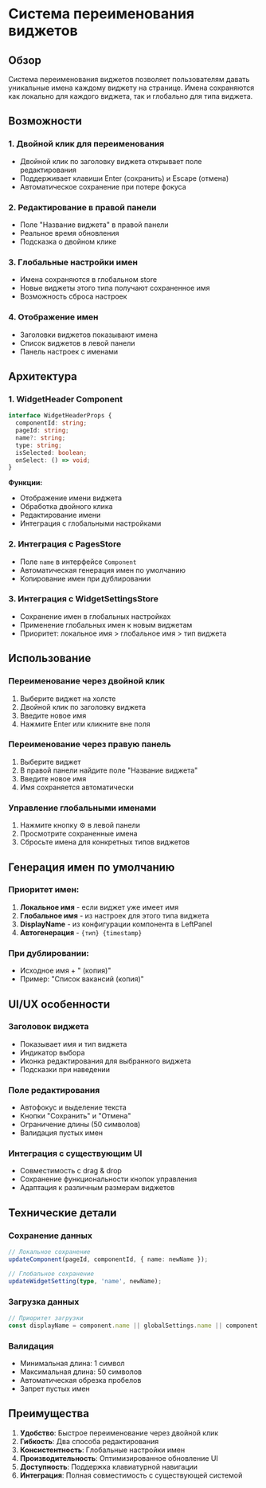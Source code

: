 # Система переименования виджетов

## Обзор

Система переименования виджетов позволяет пользователям давать уникальные имена каждому виджету на странице. Имена сохраняются как локально для каждого виджета, так и глобально для типа виджета.

## Возможности

### 1. Двойной клик для переименования
- Двойной клик по заголовку виджета открывает поле редактирования
- Поддерживает клавиши Enter (сохранить) и Escape (отмена)
- Автоматическое сохранение при потере фокуса

### 2. Редактирование в правой панели
- Поле "Название виджета" в правой панели
- Реальное время обновления
- Подсказка о двойном клике

### 3. Глобальные настройки имен
- Имена сохраняются в глобальном store
- Новые виджеты этого типа получают сохраненное имя
- Возможность сброса настроек

### 4. Отображение имен
- Заголовки виджетов показывают имена
- Список виджетов в левой панели
- Панель настроек с именами

## Архитектура

### 1. WidgetHeader Component
```typescript
interface WidgetHeaderProps {
  componentId: string;
  pageId: string;
  name?: string;
  type: string;
  isSelected: boolean;
  onSelect: () => void;
}
```

**Функции:**
- Отображение имени виджета
- Обработка двойного клика
- Редактирование имени
- Интеграция с глобальными настройками

### 2. Интеграция с PagesStore
- Поле `name` в интерфейсе `Component`
- Автоматическая генерация имен по умолчанию
- Копирование имен при дублировании

### 3. Интеграция с WidgetSettingsStore
- Сохранение имен в глобальных настройках
- Применение глобальных имен к новым виджетам
- Приоритет: локальное имя > глобальное имя > тип виджета

## Использование

### Переименование через двойной клик
1. Выберите виджет на холсте
2. Двойной клик по заголовку виджета
3. Введите новое имя
4. Нажмите Enter или кликните вне поля

### Переименование через правую панель
1. Выберите виджет
2. В правой панели найдите поле "Название виджета"
3. Введите новое имя
4. Имя сохраняется автоматически

### Управление глобальными именами
1. Нажмите кнопку ⚙️ в левой панели
2. Просмотрите сохраненные имена
3. Сбросьте имена для конкретных типов виджетов

## Генерация имен по умолчанию

### Приоритет имен:
1. **Локальное имя** - если виджет уже имеет имя
2. **Глобальное имя** - из настроек для этого типа виджета
3. **DisplayName** - из конфигурации компонента в LeftPanel
4. **Автогенерация** - `{тип} {timestamp}`

### При дублировании:
- Исходное имя + " (копия)"
- Пример: "Список вакансий (копия)"

## UI/UX особенности

### Заголовок виджета
- Показывает имя и тип виджета
- Индикатор выбора
- Иконка редактирования для выбранного виджета
- Подсказки при наведении

### Поле редактирования
- Автофокус и выделение текста
- Кнопки "Сохранить" и "Отмена"
- Ограничение длины (50 символов)
- Валидация пустых имен

### Интеграция с существующим UI
- Совместимость с drag & drop
- Сохранение функциональности кнопок управления
- Адаптация к различным размерам виджетов

## Технические детали

### Сохранение данных
```typescript
// Локальное сохранение
updateComponent(pageId, componentId, { name: newName });

// Глобальное сохранение
updateWidgetSetting(type, 'name', newName);
```

### Загрузка данных
```typescript
// Приоритет загрузки
const displayName = component.name || globalSettings.name || component.type;
```

### Валидация
- Минимальная длина: 1 символ
- Максимальная длина: 50 символов
- Автоматическая обрезка пробелов
- Запрет пустых имен

## Преимущества

1. **Удобство**: Быстрое переименование через двойной клик
2. **Гибкость**: Два способа редактирования
3. **Консистентность**: Глобальные настройки имен
4. **Производительность**: Оптимизированное обновление UI
5. **Доступность**: Поддержка клавиатурной навигации
6. **Интеграция**: Полная совместимость с существующей системой 
